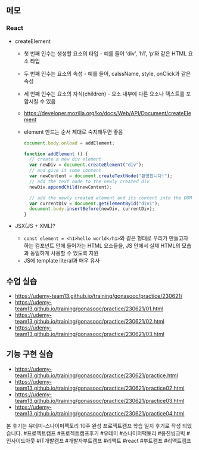 ## 메모

### React

- createElement
    - 첫 번째 인수는 생성할 요소의 타입 - 예를 들어 ‘div’, ‘h1’, ‘p’와 같은 HTML 요소 타입
    - 두 번째 인수는 요소의 속성 - 예를 들어, calssName, style, onClick과 같은 속성
    - 세 번째 인수는 요소의 자식(children) - 요소 내부에 다른 요소나 텍스트를 포함시킬 수 있음
    - https://developer.mozilla.org/ko/docs/Web/API/Document/createElement
    - element 만드는 순서 제대로 숙지해두면 좋음
        
        ```jsx
        document.body.onload = addElement;
        
        function addElement () {
          // create a new div element
          var newDiv = document.createElement("div");
          // and give it some content
          var newContent = document.createTextNode("환영합니다!");
          // add the text node to the newly created div
          newDiv.appendChild(newContent);
        
          // add the newly created element and its content into the DOM
          var currentDiv = document.getElementById("div1");
          document.body.insertBefore(newDiv, currentDiv);
        }
        ```
        

- JSX(JS + XML)?
    - `const element = <h1>hello world</h1>`와 같은 형태로 우리가 만들고자 하는 컴포넌트 안에 들어가는 HTML 요소들을, JS 안에서 실제 HTML의 모습과 동일하게 사용할 수 있도록 지원
    - JS에 template literal과 매우 유사

## 수업 실습

- https://udemy-team13.github.io/training/gonasooc/practice/230621/
- https://udemy-team13.github.io/training/gonasooc/practice/230621/01.html
- https://udemy-team13.github.io/training/gonasooc/practice/230621/02.html
- https://udemy-team13.github.io/training/gonasooc/practice/230621/03.html

## 기능 구현 실습

- https://udemy-team13.github.io/training/gonasooc/practice/230621/practice.html
- https://udemy-team13.github.io/training/gonasooc/practice/230621/practice02.html
- https://udemy-team13.github.io/training/gonasooc/practice/230621/practice03.html
- https://udemy-team13.github.io/training/gonasooc/practice/230621/practice04.html


본 후기는 유데미-스나이퍼팩토리 10주 완성 프로젝트캠프 학습 일지 후기로 작성 되었습니다.
#프로젝트캠프 #프로젝트캠프후기 #유데미 #스나이퍼팩토리 #웅진씽크빅 #인사이드아웃 #IT개발캠프 #개발자부트캠프 #리액트 #react #부트캠프 #리액트캠프